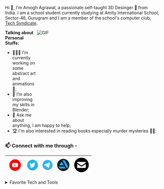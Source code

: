 Hi 👋, I'm Amogh Agrawal, a passionate self-taught 3D Desinger 🍩 from India.
I am a school student currently studying at Amity International School, Sector-46, Gurugram and I am a member of the school's computer club, [Tech Syndicate](https://github.com/techsyndicate).

<img align="right" alt="GIF" src="https://cdn.dribbble.com/users/130603/screenshots/4584563/x2_main_01_dribbble.gif" width="400" height="300" />
  
**Talking about Personal Stuffs:**

- 👨🏽‍💻 I’m currently working on some abstract art and animations 🙂;
- 🌱 I’m also improving my skills in Blender; 
- 💬 Ask me about anything, I am happy to help;
- 🏆 I'm also interested in reading books especially murder mysteries 🕵️‍♀️;


 ### 📫 Connect with me through -
 
<a href="https://tinyurl.com/BlenderThingsYT"><img src="Asset/Youtube.png" width="51"></a>|<a href="https://twitter.com/AmoghAgrawal7"><img src="Asset/Twitter.png" width="35"></a>|<a href="https://t.me/amoghagrawal"><img src="Asset/Telegram.png" width="35"></a>|<a href="https://www.artstation.com/amoghagrawal"><img src="Asset/Artstation.png" width="40"></a>|<a href="mailto:amogh.ggn@gmail.com"><img src="Asset/Mail.png" width="51"></a>|
|--|--|--|--|--|

<details>
<summary>Favorite Tech and Tools</summary>

> Tools, websites, and other things that I like to work with and visit for inspiration.

<table>
  <tr>
    <td align="center" width="96">
        <img src="Asset/Dribble.png" width="38" height="38" alt="Dribble" />
      </a>
      <br>Dribble
    </td>
    <td align="center" width="96">
        <img src="Asset/Pinterest.png" width="40" height="40" alt="Pinterest" />
      </a>
      <br>Pinterest
    </td>
    <td align="center" width="96">
        <img src="Asset/Artstation.png" width="39" height="39" alt="Artstation" />
      </a>
      <br>Artstation
    </td>
    <td align="center" width="96">
        <img src="Asset/Youtube.png" width="42" height="42" alt="Youtube" />
      </a>
      <br>Youtube
    </td>
     <td align="center" width="96">
        <img src="Asset/Behance.png" width="39" height="39" alt="Behance" />
      </a>
      <br>Behance
    </td>
    <td align="center" width="96">
        <img src="Asset/Blender.png" width="42" height="42" alt="Blender" />
      </a>
      <br>Blender
    </td>
    </tr>
</table>
</details>
